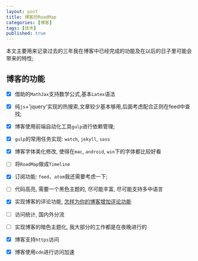 ```yaml
---
layout: post
title: 博客的RoadMap
categories: [博客]
tags: [技术]
published: true
---
```



本文主要用来记录过去的三年我在博客中已经完成的功能及在以后的日子里可能会带来的特性;



## 博客的功能

- [x] 借助的`MathJax`支持数学公式,基本`Latex`语法
- [x] 纯`js`+'jquery'实现的热搜索,文章较少基本够用,后面考虑配合正则在feed中查找;
- [x] 博客使用前端自动化工具`gulp`进行依赖管理;
- [x] `gulp`的常用任务实现: `watch`, `jekyll`, `sass`
- [x] 博客字体美化修改, 使得在`mac`, `android`, `win`下的字体都比较好看
- [ ] 将`RoadMap`做成`Timeline`
- [x] 订阅功能: `feed`、`atom`我还需要考虑一下;
- [ ] 代码高亮, 需要一个黑色主题的, 尽可能丰富, 尽可能支持多中语言
- [x] 实现博客的评论功能, [怎样为你的博客增加评论功能](https://blog.aiziyuer.com/2016/07/17/how-to-add-disqus.html)
- [ ] 访问统计, 国内外分流
- [ ] 实现博客的暗色主题化, 我大部分的工作都是在夜晚进行的
- [x] 博客支持`https`访问
- [x] 博客使用`cdn`进行访问加速

